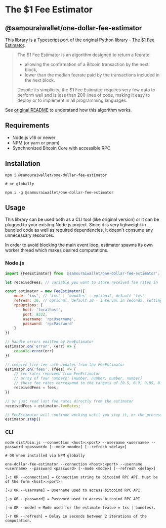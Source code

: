 # The $1 Fee Estimator
## @samouraiwallet/one-dollar-fee-estimator

This library is a Typescript port of the original Python library - [The $1 Fee Estimator](https://code.samourai.io/oxt/one_dollar_fee_estimator/).

> The $1 Fee Estimator is an algorithm designed to return a feerate:
>
> - allowing the confirmation of a Bitcoin transaction by the next block,
> - lower than the median feerate paid by the transactions included in the next block.
>
> Despite its simplicity, the $1 Fee Estimator requires very few data to perform well and is less than 200 lines of code, making it easy to deploy or to implement in all programming languages.

See [original README](https://code.samourai.io/oxt/one_dollar_fee_estimator/-/blob/master/README.md) to understand how this algorithm works.

## Requirements
- Node.js v16 or newer
- NPM (or yarn or pnpm)
- Synchnonized Bitcoin Core with accessible RPC

## Installation
```shell
npm i @samouraiwallet/one-dollar-fee-estimator

# or globally

npm i -g @samouraiwallet/one-dollar-fee-estimator
```

## Usage

This library can be used both as a CLI tool (like original version) or it can be plugged to your existing Node.js project.
Since it is very lighweight in bundled code as well as required dependencies, it doesn't consume any unnecessary resources.

In order to avoid blocking the main event loop, estimator spawns its own worker thread which makes desired computations. 

### Node.js

```javascript
import {FeeEstimator} from '@samouraiwallet/one-dollar-fee-estimator';

let receivedFees; // variable you want to store received fee rates in

const estimator = new FeeEstimator({
    mode: 'txs', // 'txs' | 'bundles' - optional, default 'txs'
    refresh: 30, // optional, default 30 - interval in seconds, setting too low can cause unexpected errors
    rpcOptions: {
        host: 'localhost',
        port: 8332,
        username: 'rpcUsername',
        password: 'rpcPassword'
    }
})

// handle errors emitted by FeeEstimator
estimator.on('error', (err) => {
    console.error(err)
})

// receive live fee rate updates from the FeeEstimator
estimator.on('fees', (fees) => {
    // fee rates received from FeeEstimator
    // array of four numbers: [number, number, number, number]
    // these fee rates correspond to the targets of [0.5, 0.9, 0.99, 0.999] (probabilities for fee rates for next block)
    receivedFees = fees;
})

// or just read last fee rates directly from the estimator
receivedFees = estimator.feeRates;

// FeeEstimator will continue working until you stop it, or the process is terminated
estimator.stop()

```

### CLI

```shell
node dist/bin.js --connection <host>:<port> --username <username> --password <password> [--mode <mode>] [--refresh <delay>]

# OR when installed via NPM globally

one-dollar-fee-estimator --connection <host>:<port> --username <username> --password <password> [--mode <mode>] [--refresh <delay>]

[-c OR --connection] = Connection string to bitcoind RPC API. Must be of the form <host>:<port>

[-u OR --username] = Username used to access bitcoind RPC API.

[-p OR --password] = Password used to access bitcoind RPC API.

[-m OR --mode] = Mode used for the estimate (value = txs | bundles).

[-r OR --refresh] = Delay in seconds between 2 iterations of the computation.
 ```
